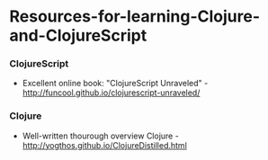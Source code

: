 # Resources-for-learning-Clojure-and-ClojureScript

### ClojureScript

* Excellent online book: "ClojureScript Unraveled" - http://funcool.github.io/clojurescript-unraveled/

### Clojure

* Well-written thourough overview Clojure - http://yogthos.github.io/ClojureDistilled.html
